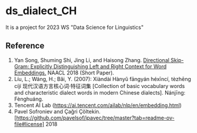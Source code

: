 # ds_dialect_CH
It is a project for 2023 WS "Data Science for Linguistics"

## Reference 
1. Yan Song, Shuming Shi, Jing Li, and Haisong Zhang. [Directional Skip-Gram: Explicitly Distinguishing Left and Right Context for Word Embeddings.](https://aclanthology.org/N18-2028/)  NAACL 2018 (Short Paper).
2. Líu, L.; Wáng, H.; Bǎi, Y. (2007): Xiàndài Hànyǔ fāngyán héxīncí, tèzhēng cíjí 现代汉语方言核心词·特征词集 [Collection of basic vocabulary words and characteristic dialect words in modern Chinese dialects]. Nánjīng: Fènghuáng.
3. Tencent AI Lab (https://ai.tencent.com/ailab/nlp/en/embedding.html)
4. Pavel Sofroniev and Çağri Çöltekin.[https://github.com/pavelsof/ipavec/tree/master?tab=readme-ov-file#license] 2018
